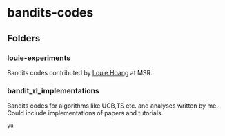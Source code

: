 # bandits-codes

## Folders

### louie-experiments
Bandits codes contributed by [Louie Hoang](https://www.microsoft.com/en-us/research/people/lhoang/?from=http%3A%2F%2Fresearch.microsoft.com%2Fen-us%2Fpeople%2Flhoang) at MSR.

### bandit_rl_implementations
Bandits codes for algorithms like UCB,TS etc. and analyses written by me. Could include implementations of papers and tutorials.

```
yu

```
